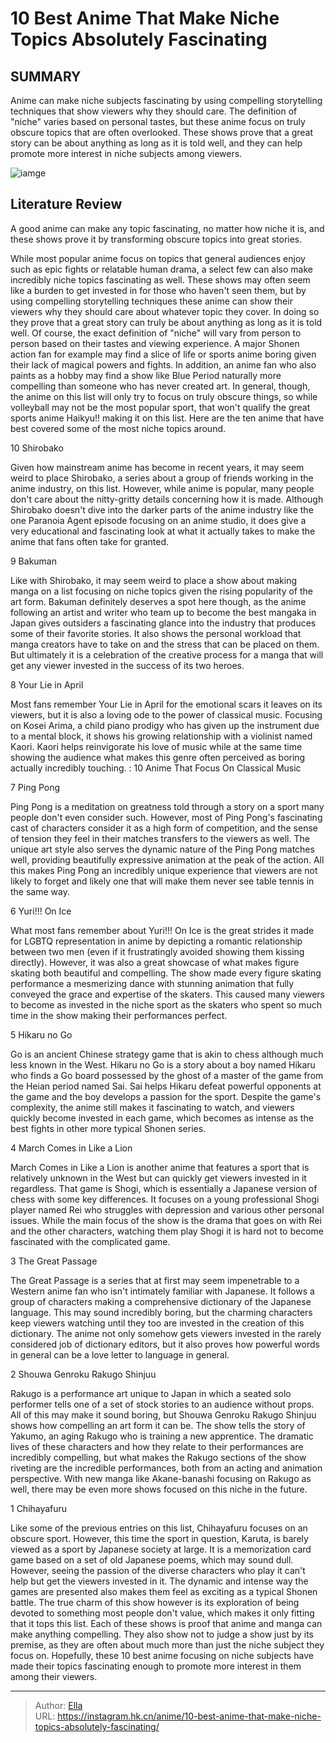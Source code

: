 # 10 Best Anime That Make Niche Topics Absolutely Fascinating


## SUMMARY 


 Anime can make niche subjects fascinating by using compelling storytelling techniques that show viewers why they should care. 
 The definition of &#34;niche&#34; varies based on personal tastes, but these anime focus on truly obscure topics that are often overlooked. 
 These shows prove that a great story can be about anything as long as it is told well, and they can help promote more interest in niche subjects among viewers. 

![iamge](https://static1.srcdn.com/wordpress/wp-content/uploads/2023/10/best-anime-about-niche-subjects.jpg)

## Literature Review

A good anime can make any topic fascinating, no matter how niche it is, and these shows prove it by transforming obscure topics into great stories.




While most popular anime focus on topics that general audiences enjoy such as epic fights or relatable human drama, a select few can also make incredibly niche topics fascinating as well. These shows may often seem like a burden to get invested in for those who haven&#39;t seen them, but by using compelling storytelling techniques these anime can show their viewers why they should care about whatever topic they cover. In doing so they prove that a great story can truly be about anything as long as it is told well.
Of course, the exact definition of &#34;niche&#34; will vary from person to person based on their tastes and viewing experience. A major Shonen action fan for example may find a slice of life or sports anime boring given their lack of magical powers and fights. In addition, an anime fan who also paints as a hobby may find a show like Blue Period naturally more compelling than someone who has never created art. In general, though, the anime on this list will only try to focus on truly obscure things, so while volleyball may not be the most popular sport, that won&#39;t qualify the great sports anime Haikyu!! making it on this list. Here are the ten anime that have best covered some of the most niche topics around.









 








 10  Shirobako 
        

Given how mainstream anime has become in recent years, it may seem weird to place Shirobako, a series about a group of friends working in the anime industry, on this list. However, while anime is popular, many people don&#39;t care about the nitty-gritty details concerning how it is made. Although Shirobako doesn&#39;t dive into the darker parts of the anime industry like the one Paranoia Agent episode focusing on an anime studio, it does give a very educational and fascinating look at what it actually takes to make the anime that fans often take for granted.





 9  Bakuman 
        

Like with Shirobako, it may seem weird to place a show about making manga on a list focusing on niche topics given the rising popularity of the art form. Bakuman definitely deserves a spot here though, as the anime following an artist and writer who team up to become the best mangaka in Japan gives outsiders a fascinating glance into the industry that produces some of their favorite stories. It also shows the personal workload that manga creators have to take on and the stress that can be placed on them. But ultimately it is a celebration of the creative process for a manga that will get any viewer invested in the success of its two heroes.





 8  Your Lie in April 
        

Most fans remember Your Lie in April for the emotional scars it leaves on its viewers, but it is also a loving ode to the power of classical music. Focusing on Kosei Arima, a child piano prodigy who has given up the instrument due to a mental block, it shows his growing relationship with a violinist named Kaori. Kaori helps reinvigorate his love of music while at the same time showing the audience what makes this genre often perceived as boring actually incredibly touching.
 : 10 Anime That Focus On Classical Music





 7  Ping Pong 
        

Ping Pong is a meditation on greatness told through a story on a sport many people don&#39;t even consider such. However, most of Ping Pong&#39;s fascinating cast of characters consider it as a high form of competition, and the sense of tension they feel in their matches transfers to the viewers as well. The unique art style also serves the dynamic nature of the Ping Pong matches well, providing beautifully expressive animation at the peak of the action. All this makes Ping Pong an incredibly unique experience that viewers are not likely to forget and likely one that will make them never see table tennis in the same way.





 6  Yuri!!! On Ice 
        

What most fans remember about Yuri!!! On Ice is the great strides it made for LGBTQ representation in anime by depicting a romantic relationship between two men (even if it frustratingly avoided showing them kissing directly). However, it was also a great showcase of what makes figure skating both beautiful and compelling. The show made every figure skating performance a mesmerizing dance with stunning animation that fully conveyed the grace and expertise of the skaters. This caused many viewers to become as invested in the niche sport as the skaters who spent so much time in the show making their performances perfect.





 5  Hikaru no Go 
        

Go is an ancient Chinese strategy game that is akin to chess although much less known in the West. Hikaru no Go is a story about a boy named Hikaru who finds a Go board possessed by the ghost of a master of the game from the Heian period named Sai. Sai helps Hikaru defeat powerful opponents at the game and the boy develops a passion for the sport. Despite the game&#39;s complexity, the anime still makes it fascinating to watch, and viewers quickly become invested in each game, which becomes as intense as the best fights in other more typical Shonen series.





 4  March Comes in Like a Lion 
        

March Comes in Like a Lion is another anime that features a sport that is relatively unknown in the West but can quickly get viewers invested in it regardless. That game is Shogi, which is essentially a Japanese version of chess with some key differences. It focuses on a young professional Shogi player named Rei who struggles with depression and various other personal issues. While the main focus of the show is the drama that goes on with Rei and the other characters, watching them play Shogi it is hard not to become fascinated with the complicated game.





 3  The Great Passage 
        

The Great Passage is a series that at first may seem impenetrable to a Western anime fan who isn&#39;t intimately familiar with Japanese. It follows a group of characters making a comprehensive dictionary of the Japanese language. This may sound incredibly boring, but the charming characters keep viewers watching until they too are invested in the creation of this dictionary. The anime not only somehow gets viewers invested in the rarely considered job of dictionary editors, but it also proves how powerful words in general can be a love letter to language in general.





 2  Shouwa Genroku Rakugo Shinjuu 
        

Rakugo is a performance art unique to Japan in which a seated solo performer tells one of a set of stock stories to an audience without props. All of this may make it sound boring, but Shouwa Genroku Rakugo Shinjuu shows how compelling an art form it can be. The show tells the story of Yakumo, an aging Rakugo who is training a new apprentice. The dramatic lives of these characters and how they relate to their performances are incredibly compelling, but what makes the Rakugo sections of the show riveting are the incredible performances, both from an acting and animation perspective. With new manga like Akane-banashi focusing on Rakugo as well, there may be even more shows focused on this niche in the future.





 1  Chihayafuru 
        

Like some of the previous entries on this list, Chihayafuru focuses on an obscure sport. However, this time the sport in question, Karuta, is barely viewed as a sport by Japanese society at large. It is a memorization card game based on a set of old Japanese poems, which may sound dull. However, seeing the passion of the diverse characters who play it can&#39;t help but get the viewers invested in it. The dynamic and intense way the games are presented also makes them feel as exciting as a typical Shonen battle. The true charm of this show however is its exploration of being devoted to something most people don&#39;t value, which makes it only fitting that it tops this list.
Each of these shows is proof that anime and manga can make anything compelling. They also show not to judge a show just by its premise, as they are often about much more than just the niche subject they focus on. Hopefully, these 10 best anime focusing on niche subjects have made their topics fascinating enough to promote more interest in them among their viewers.

---

> Author: [Ella](https://instagram.hk.cn/)  
> URL: https://instagram.hk.cn/anime/10-best-anime-that-make-niche-topics-absolutely-fascinating/  

